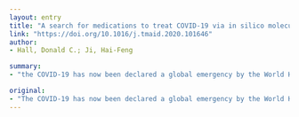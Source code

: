 ```yaml
---
layout: entry
title: "A search for medications to treat COVID-19 via in silico molecular docking models of the SARS-CoV-2 spike glycoprotein and 3CL protease"
link: "https://doi.org/10.1016/j.tmaid.2020.101646"
author:
- Hall, Donald C.; Ji, Hai-Feng

summary:
- "the COVID-19 has now been declared a global emergency by the World Health Organization. There is an emergent need to search for possible medications. The use of off-label medications may be beneficial in the treatment. Several compounds were determined from the in silico docking models that might prove to be effective inhibitors. Zanamivir, Indinavir and Remdesivir are among the exciting hits on the 3CLPRO main proteinase."

original:
- "The COVID-19 has now been declared a global emergency by the World Health Organization. There is an emergent need to search for possible medications. Method Utilization of the available sequence information, homology modeling, and in slico docking a number of available medications might prove to be effective in inhibiting the COVID-19 two main drug targets the spike glycoprotein and the 3CL protease. Results Several compounds were determined from the in silico docking models that might prove to be effective inhibitor for the COVID-19. Several antiviral medications: Zanamivir, Indinavir, Saquinavir, and Remdesivir show potential as and 3CLPRO main proteinase inhibitors and as a treatment of COVID-19. Conclusion Zanamivir, Indinavir, Saquinavir, and Remdesivir are among the exciting hits on the 3CLPRO main proteinase. It is also exciting to uncover that Flavin Adenine Dinucleotide (FAD) Adeflavin, B2 Deficiency medicine, and Coenzyme A, a coenzyme, may also be potentially used for the treatment of SARS-CoV-2 infections. The use of these off-label medications may be beneficial in the treatment of the COVID-19."
---
```


